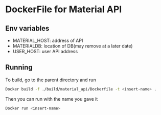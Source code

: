 # DockerFile for Material API

## Env variables

- MATERIAL_HOST: address of API
- MATERIALDB: location of DB(may remove at a later date)
- USER_HOST: user API address

## Running

To build, go to the parent directory and run

```Bash
Docker build -f ./build/material_api/Dockerfile -t <insert-name> .
```

Then you can run with the name you gave it

```Bash
Docker run <insert-name>
```
